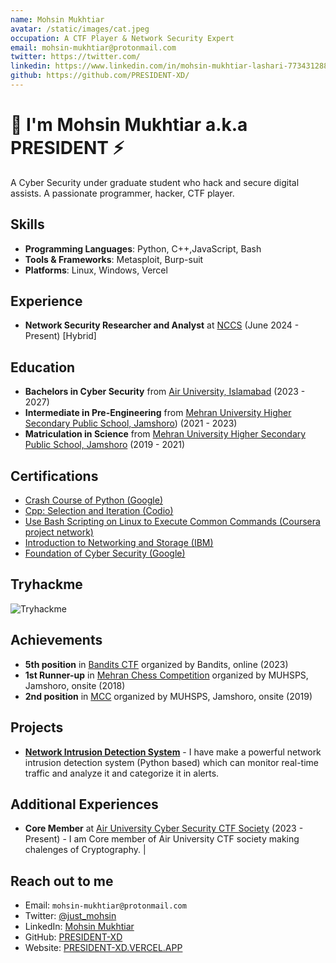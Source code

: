 ```yaml
---
name: Mohsin Mukhtiar
avatar: /static/images/cat.jpeg
occupation: A CTF Player & Network Security Expert
email: mohsin-mukhtiar@protonmail.com
twitter: https://twitter.com/
linkedin: https://www.linkedin.com/in/mohsin-mukhtiar-lashari-773431288/
github: https://github.com/PRESIDENT-XD/
---
```


# 👋 I'm Mohsin Mukhtiar a.k.a PRESIDENT ⚡

A Cyber Security under graduate student who hack and secure digital assists. A passionate programmer, hacker, CTF player.

## Skills

- **Programming Languages**: Python, C++,JavaScript, Bash
- **Tools & Frameworks**: Metasploit, Burp-suit
- **Platforms**: Linux, Windows, Vercel

## Experience

- **Network Security Researcher and Analyst** at [NCCS](https://www.nccs.pk/) (June 2024 - Present) [Hybrid]


## Education

- **Bachelors in Cyber Security** from [Air University, Islamabad](https://au.edu.pk/) (2023 - 2027)
- **Intermediate in Pre-Engineering** from [Mehran University Higher Secondary Public School, Jamshoro](https://www.facebook.com/M.U.H.S.P.S.J/&ved=2ahUKEwiwqLe1-PSGAxW68wIHHTi5A34QFnoECBcQAQ&usg=AOvVaw2aP_M6BWUDDX6Non2MyOxD)) (2021 - 2023)
- **Matriculation in Science** from [Mehran University Higher Secondary Public School, Jamshoro](https://www.facebook.com/M.U.H.S.P.S.J/&ved=2ahUKEwiwqLe1-PSGAxW68wIHHTi5A34QFnoECBcQAQ&usg=AOvVaw2aP_M6BWUDDX6Non2MyOxD) (2019 - 2021)

## Certifications

- [Crash Course of Python (Google)](https://coursera.org/verify/C62RF24L4AV8)
- [Cpp: Selection and Iteration (Codio)](https://coursera.org/verify/VBH8E4PLERXX)
- [Use Bash Scripting on Linux to Execute Common Commands (Coursera project network)](https://coursera.org/verify/9N4598TQZWEK)
- [Introduction to Networking and Storage (IBM)](https://coursera.org/verify/73MG5U6J246H)
- [Foundation of Cyber Security (Google)](https://coursera.org/verify/NMR375QJM44A)

## Tryhackme
![Tryhackme](https://tryhackme-badges.s3.amazonaws.com/President..png)

## Achievements

- **5th position** in [Bandits CTF](https://ctftime.org/team/270954/) organized by Bandits, online (2023)
- **1st Runner-up** in [Mehran Chess Competition](https://www.facebook.com/M.U.H.S.P.S.J/&ved=2ahUKEwiwqLe1-PSGAxW68wIHHTi5A34QFnoECBcQAQ&usg=AOvVaw2aP_M6BWUDDX6Non2MyOxD) organized by MUHSPS, Jamshoro, onsite (2018)
- **2nd position** in [MCC](https://www.facebook.com/M.U.H.S.P.S.J/&ved=2ahUKEwiwqLe1-PSGAxW68wIHHTi5A34QFnoECBcQAQ&usg=AOvVaw2aP_M6BWUDDX6Non2MyOxD) organized by MUHSPS, Jamshoro, onsite (2019)



## Projects
- [**Network Intrusion Detection System**](https://github.com/PRESIDENT-XD/) - I have make a powerful network intrusion detection system (Python based) which can monitor real-time traffic and analyze it and categorize it in alerts.

## Additional Experiences

- **Core Member** at [Air University Cyber Security CTF Society](https://aucss.live/) (2023 - Present) - I am Core member of Air University CTF society making chalenges of Cryptography.
| 
## Reach out to me

- Email: `mohsin-mukhtiar@protonmail.com`
- Twitter: [@just_mohsin](https://twitter.com/just_mohsin)
- LinkedIn: [Mohsin Mukhtiar](https://www.linkedin.com/in/mohsin-mukhtiar-lashari-773431288/)
- GitHub: [PRESIDENT-XD](https://github.com/PRESIDENT-XD)
- Website: [PRESIDENT-XD.VERCEL.APP](https://www.president-xd.vercel.app)
